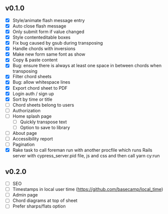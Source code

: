 ## v0.1.0
- [x] Style/animate flash message entry
- [x] Auto close flash message
- [x] Only submit form if value changed
- [x] Style contenteditable boxes
- [x] Fix bug caused by gsub during transposing
- [x] Handle chords with inversions
- [x] Make new form same font as show
- [x] Copy & paste content
- [x] Bug: ensure there is always at least one space in between chords when transposing
- [x] Filter chord sheets
- [x] Bug: allow whitespace lines
- [x] Export chord sheet to PDF
- [x] Login auth / sign up
- [x] Sort by time or title
- [ ] Chord sheets belong to users
- [ ] Authorization
- [ ] Home splash page
  - [ ] Quickly transpose text
  - [ ] Option to save to library
- [ ] About page
- [ ] Accessibility report
- [ ] Pagination
- [x] Rake task to call foreman run with another procfile which runs Rails server with cypress_server.pid file, js and css and then call yarn cy:run

## v0.2.0
- [ ] SEO
- [ ] Timestamps in local user time (https://github.com/basecamp/local_time)
- [ ] Admin page
- [ ] Chord diagrams at top of sheet
- [ ] Prefer sharps/flats option
